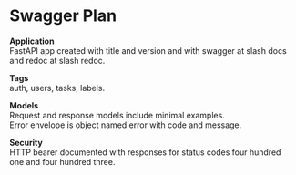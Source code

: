 # Swagger Plan

**Application**  
FastAPI app created with title and version and with swagger at slash docs and redoc at slash redoc.

**Tags**  
auth, users, tasks, labels.

**Models**  
Request and response models include minimal examples.  
Error envelope is object named error with code and message.

**Security**  
HTTP bearer documented with responses for status codes four hundred one and four hundred three.  
